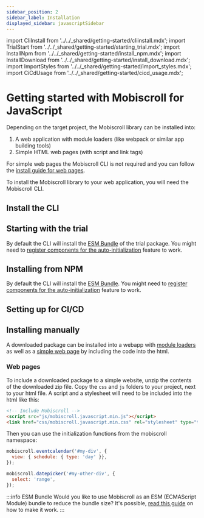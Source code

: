 ```yaml
---
sidebar_position: 2
sidebar_label: Installation
displayed_sidebar: javascriptSidebar
---
```


import CliInstall from '../../\_shared/getting-started/cliinstall.mdx';
import TrialStart from '../../\_shared/getting-started/starting_trial.mdx';
import InstallNpm from '../../\_shared/getting-started/install_npm.mdx';
import InstallDownload from '../../\_shared/getting-started/install_download.mdx';
import ImportStyles from '../../\_shared/getting-started/import_styles.mdx';
import CiCdUsage from '../../\_shared/getting-started/cicd_usage.mdx';

# Getting started with Mobiscroll for JavaScript

Depending on the target project, the Mobiscroll library can be installed into:

1. A web application with module loaders (like webpack or similar app building tools)
2. Simple HTML web pages (with script and link tags)

For simple web pages the Mobiscroll CLI is not required and you can follow the [install guide for web pages](#web-pages).

To install the Mobiscroll library to your web application, you will need the Mobiscroll CLI.

## Install the CLI

<CliInstall />

## Starting with the trial

<TrialStart framework="javascript" />

By default the CLI will install the [ESM Bundle](../core-concepts/esm_bundle) of the trial package. You might need to [register components for the auto-initialization](../core-concepts/esm_bundle.md#manual-vs-auto-initialization) feature to work.

## Installing from NPM

<InstallNpm framework="javascript" />

<ImportStyles framework="javascript" />

By default the CLI will install the [ESM Bundle](../core-concepts/esm_bundle). You might need to [register components for the auto-initialization](../core-concepts/esm_bundle.md#manual-vs-auto-initialization) feature to work.

## Setting up for CI/CD

<CiCdUsage/>

## Installing manually

A downloaded package can be installed into a webapp with [module loaders](../core-concepts/esm_bundle) as well as a [simple web page](#web-pages) by including the code into the html.

<InstallDownload framework="javascript" />

<ImportStyles framework="javascript" />

### Web pages

To include a downloaded package to a simple website, unzip the contents of the downloaded zip file. Copy the `css` and `js` folders to your project, next to your html file. A script and a stylesheet will need to be included into the html like this:

```html title="Your html file, for example index.html"
<!-- Include Mobiscroll -->
<script src="js/mobiscroll.javascript.min.js"></script>
<link href="css/mobiscroll.javascript.min.css" rel="stylesheet" type="text/css">
```

Then you can use the initialization functions from the mobiscroll namespace:

```javascript
mobiscroll.eventcalendar('#my-div', {
  view: { schedule: { type: 'day' }},
});

mobiscroll.datepicker('#my-other-div', {
  select: 'range',
});
```

:::info ESM Bundle
Would you like to use Mobiscroll as an ESM (ECMAScript Module) bundle to reduce the bundle size? It's possible, [read this guide](../core-concepts/esm_bundle) on how to make it work.
:::